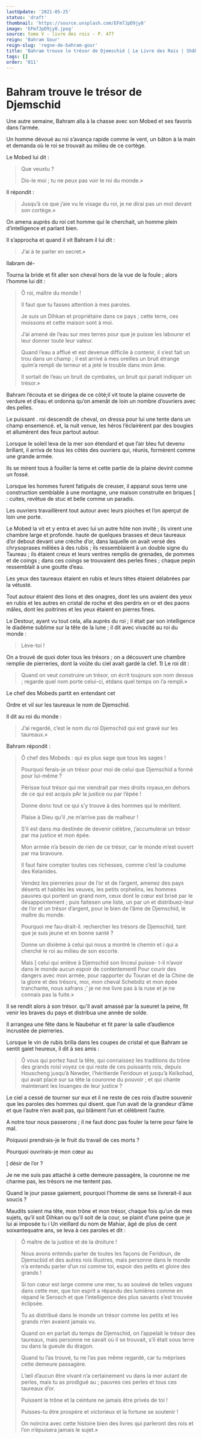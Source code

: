 ```yaml
---
lastUpdate: '2021-05-25'
status: 'draft'
thumbnail: 'https://source.unsplash.com/EFm7JpD9jy8'
image: 'EFm7JpD9jy8.jpeg'
source: tome V - livre des rois - P. 477
reign: 'Bahram Gour'
reign-slug: 'regne-de-bahram-gour'
title: 'Bahram trouve le trésor de Djemschid | Le Livre des Rois | Shâhnâmeh'
tags: []
order: '011'
---
```


# Bahram trouve le trésor de Djemschid

Une autre semaine, Bahram alla à la chasse avec son Mobed et ses favoris dans l’armée.

Un homme dévoué au roi s’avança rapide comme le vent, un bâton à la main et demanda où le roi se trouvait au milieu de ce cortège.

Le Mobed lui dit :

> Que veuxtu ?
>
> Dis-le moi ; tu ne peux pas voir le roi du monde.»

Il répondit :

> Jusqu’à ce que j’aie vu le visage du roi, je ne dirai pas un mot devant son cortège.»

On amena auprès du roi cet homme qui le cherchait, un homme plein d’intelligence et parlant bien.

Il s’approcha et quand il vit Bahram il lui dit :

> J’ai à te parler en secret.»

Ilabram dé-

Tourna la bride et fit aller son cheval hors de la vue de la foule ; alors l’homme lui dit :

> Ô roi, maître du monde !
>
> Il faut que tu fasses attention à mes paroles.
>
> Je suis un Dihkan et propriétaire dans ce pays ; cette terre, ces moissons et cette maison sont à moi.
>
> J’ai amené de l’eau sur mes terres pour que je puisse les labourer et leur donner toute leur valeur.
>
> Quand l’eau a afflué et est devenue difficile à contenir, il s’est fait un trou dans un champ ; il est arrivé à mes oreilles un bruit étrange quim’a rempli de terreur et a jeté le trouble dans mon âme.
>
> Il sortait de l’eau un bruit de cymbales, un bruit qui parait indiquer un trésor.»

Bahram l’écouta et se dirigea de ce côté;il vit toute la plaine couverte de verdure et d’eau et ordonna qu’on amenât de loin un nombre d’ouvriers avec des pelles.

Le puissant . roi descendit de cheval, on dressa pour lui une tente dans un champ ensemencé. et, la nuit venue, les héros l’éclairèrent par des bougies et allumèrent des feux partout autour.

Lorsque le soleil leva de la mer son étendard et que l’air bleu fut devenu brillant, il arriva de tous les côtés des ouvriers qui, réunis, formèrent comme une grande armée.

Ils se mirent tous à fouiller la terre et cette partie de la plaine devint comme un fossé.

Lorsque les hommes furent fatigués de creuser, il apparut sous terre une construction semblable à une montagne, une maison construite en briques [ : cuites, revêtue de stuc et belle comme un paradis.

Les ouvriers travaillèrent tout autour avec leurs pioches et l’on aperçut de loin une porte.

Le Mobed la vit et y entra et avec lui un autre hôte non invité ; ils virent une chambre large et profonde. haute de quelques brasses et deux taureaux d’or debout devant une crèche d’or, dans laquelle on avait versé des chrysoprases mêlées à des rubis ; ils ressemblaient à un double signe du Taureau ; ils étaient creux et leurs ventres remplis de grenades, de pommes et de coings ; dans ces coings se trouvaient des perles fines ; chaque pepin ressemblait à une goutte d’eau.

Les yeux des taureaux étaient en rubis et leurs têtes étaient délabrées par la vétusté.

Tout autour étaient des lions et des onagres, dont les uns avaient des yeux en rubis et les autres en cristal de roche et des perdrix en or et des paons mâles, dont les poitrines et les yeux étaient en pierres fines.

Le Destour, ayant vu tout cela, alla auprès du roi ; il était par son intelligence le diadème sublime sur la tête de la lune ; il dit avec vivacité au roi du monde :

> Lève-toi !

On a trouvé de quoi doter tous les trésors ; on a découvert une chambre remplie de pierreries, dont la voûte du ciel avait gardé la clef. 1)
Le roi dit :

> Quand on veut construire un trésor, on écrit toujours son nom dessus ; regarde quel nom porte celui-ci, etdans quel temps on l’a rempli.»

Le chef des Mobeds partit en entendant cet

Ordre et vil sur les taureaux le nom de Djemschid.

Il dit au roi du monde :

> J’ai regardé, c’est le nom du roi Djemschid qui est gravé sur les taureaux.»

Bahram répondit :

> Ô chef des Mobeds : qui es plus sage que tous les sages !
>
> Pourquoi ferais-je un trésor pour moi de celui que Djemschid a formé pour lui-même ?
>
> Périsse tout trésor qui me viendrait par mes droits royaux,en dehors de ce qui est acquis pAr la justice ou par l’épée !
>
> Donne donc tout ce qui s’y trouve à des hommes qui le méritent.
>
> Plaise à Dieu qu’il ,ne m’arrive pas de malheur !
>
> S’il est dans ma destinée de devenir célèbre, j’accumulerai un trésor par ma justice et mon épée.
>
> Mon armée n’a besoin de rien de ce trésor, car le monde m’est ouvert par ma bravoure.
>
> Il faut faire compter toutes ces richesses, comme c’est la coutume des Keïanides.
>
> Vendez les pierreries pour de l’or et de l’argent, amenez des pays déserts et habités les veuves, les petits orphelins, les hommes pauvres qui portent un grand nom, ceux dont le cœur est brisé par le désappointement ; puis faitesen une liste, un par un et distribuez-leur de l’or et un trésor d’argent, pour le bien de l’âme de Djemschid, le maître du monde.
>
> Pourquoi me fau-drait-il. rechercher les trésors de Djemschid, tant que je suis jeune et en bonne santé ?
>
> Donne un dixième à celui qui nous a montré le chemin et i qui a cherché le roi au milieu de son escorte.
>
> Mais ] celui qui enlève à Djemschid son linceul puisse-
t-il n’avoir dans le monde aucun espoir de contentementl Pour courir des dangers avec mon armée, pour rapporter du Touran et de la Chine de la gloire et des trésors, moi, mon cheval Schebdiz et mon épée tranchante, nous safrans ;’ je ne me livre pas à la ruse et je ne connais pas la fuite.»

Il se rendit alors à son trésor. qu’il avait amassé par la sueuret la peine, fit venir les braves du pays et distribua une année de solde.

Il arrangea une fête dans le Naubehar et fit parer la salle d’audience incrustée de pierreries.

Lorsque le vin de rubis brilla dans les coupes de cristal et que Bahram se sentit gaiet heureux, il dit à ses amis :

> Ô vous qui portez haut la tête, qui connaissez les traditions du trône des grands roisl voyez ce qui reste de ces puissants rois, depuis Houscheng jusqu’à Newder, l’héritierde Feridoun et jusqu’à Keïkohad, qui avait placé sur sa tête la couronne du pouvoir ; et qui chante maintenant les louanges de leur justice ?

Le ciel a cessé de tourner sur eux et il ne reste de ces rois d’autre souvenir que les paroles des hommes qui disent. que l’un avait de la grandeur d’âme et que l’autre n’en avait pas, qui blâment l’un et célèbrent l’autre.

A notre tour nous passerons ; il ne faut donc pas fouler la terre pour faire le mal.

Poiquuoi prendrais-je le fruit du travail de ces morts ?

Pourquoi ouvrirais-je mon cœur au

[
désir de l’or ?

Je ne me suis pas attaché à cette demeure passagère, la couronne ne me charme pas, les trésors ne me tentent pas.

Quand le jour passe gaiement, pourquoi l’homme de sens se livrerait-il aux soucis ?

Maudits soient ma tête, mon trône et mon trésor, chaque fois qu’un de mes sujets, qu’il soit Dihkan ou qu’il soit de la cour, se plaint d’une peine que je lui ai imposée tu i Un vieillard du nom de Mahiar, âgé de plus de cent soixantequatre ans, se leva à ces paroles et dit :

> Ô maître de la justice et de la droiture !
>
> Nous avons entendu parler de toutes les façons de Feridoun, de Djemscbid et des autres rois illustres, mais personne dans le monde n’a entendu parler d’un roi comme toi, espoir des petits et gloire des grands !
>
> Si ton cœur est large comme une mer, tu as soulevé de telles vagues dans cette mer, que ton esprit a répandu des lumières comme en répand le Serosch et que l’intelligence des plus savants s’est trouvée éclipsée.
>
> Tu as distribué dans le monde un trésor comme les petits et les grands n’en avaient jamais vu.
>
> Quand on en parlait du temps de Djemschid, on l’appelait le trésor des taureaux, mais personne ne savait où il se trouvait, s’il était sous terre ou dans la gueule du dragon.
>
> Quand tu l’as trouvé, tu ne l’as pas même regardé, car tu méprises cette demeure passagère.
>
> L’œil d’aucun être vivant n’a certainement vu dans la mer autant de perles, mais tu as prodigué au ; pauvres ces perles et tous ces taureaux d’or.
>
> Puissent le trône et la ceinture ne jamais être privés de toi !
>
> Puisses-tu être prospère et victorieux et la fortune se soutenir !
>
> On noircira avec cette histoire bien des livres qui parleront des rois et l’on n’épuisera jamais le sujet.»
